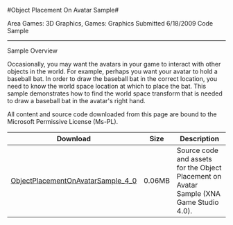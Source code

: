 #Object Placement On Avatar Sample#

Area
Games: 3D Graphics, Games: Graphics
Submitted
6/18/2009
Code Sample

---

Sample Overview

Occasionally, you may want the avatars in your game to interact with other objects in the world. For example, perhaps you want your avatar to hold a baseball bat. In order to draw the baseball bat in the correct location, you need to know the world space location at which to place the bat. This sample demonstrates how to find the world space transform that is needed to draw a baseball bat in the avatar's right hand.


All content and source code downloaded from this page are bound to the Microsoft Permissive License (Ms-PL).

Download | Size | Description
---|---|---|
[ObjectPlacementOnAvatarSample_4_0](https://github.com/simondarksidej/XNAGameStudio/tree/master/Samples/ObjectPlacementOnAvatarSample_4_0) | 0.06MB | Source code and assets for the Object Placement on Avatar Sample (XNA Game Studio 4.0). 